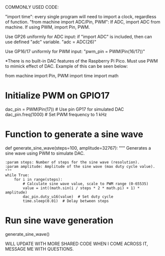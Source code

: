 COMMONLY USED CODE:

"import time": every single program will need to import a clock, regardless of function. 
"from machine import ADC/Pin, PWM": If ADC, import ADC from machine. If using PWM, import Pin, PWM. 

Use GP26 uniformly for ADC input:
if "import ADC"  is included, then can use defined "adc" variable.
"adc = ADC(26)"

Use GP16/17 uniformly for PWM input:
"pwm_pin = PWM(Pin(16/17))"


*There is no built-in DAC features of the Raspberry Pi Pico. Must use PWM to mimick effect of DAC.
Example of this can be seen below:

from machine import Pin, PWM
import time
import math

# Initialize PWM on GPIO17
dac_pin = PWM(Pin(17))  # Use pin GP17 for simulated DAC
dac_pin.freq(1000)      # Set PWM frequency to 1 kHz

# Function to generate a sine wave
def generate_sine_wave(steps=100, amplitude=32767):
    """
    Generates a sine wave using PWM to simulate DAC.
    
    :param steps: Number of steps for the sine wave (resolution).
    :param amplitude: Amplitude of the sine wave (max duty cycle value).
    """
    while True:
        for i in range(steps):
            # Calculate sine wave value, scale to PWM range (0-65535)
            value = int((math.sin(i / steps * 2 * math.pi) + 1) * amplitude)
            dac_pin.duty_u16(value)  # Set duty cycle
            time.sleep(0.01)  # Delay between steps

# Run sine wave generation
generate_sine_wave()



WILL UPDATE WITH MORE SHARED CODE WHEN I COME ACROSS IT, MESSAGE ME WITH QUESTIONS.  
